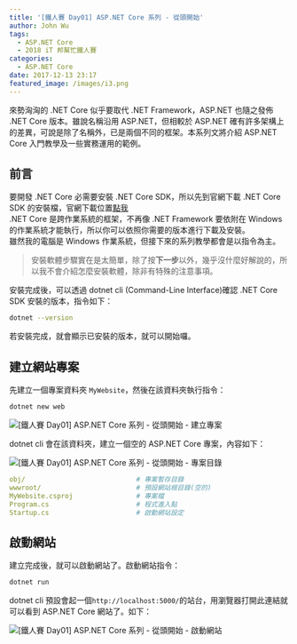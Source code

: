 ```yaml
---
title: '[鐵人賽 Day01] ASP.NET Core 系列 - 從頭開始'
author: John Wu
tags:
  - ASP.NET Core
  - 2018 iT 邦幫忙鐵人賽
categories:
  - ASP.NET Core
date: 2017-12-13 23:17
featured_image: /images/i3.png
---
```


來勢洶洶的 .NET Core 似乎要取代 .NET Framework，ASP.NET 也隨之發佈 .NET Core 版本。雖說名稱沿用 ASP.NET，但相較於 ASP.NET 確有許多架構上的差異，可說是除了名稱外，已是兩個不同的框架。本系列文將介紹 ASP.NET Core 入門教學及一些實務運用的範例。

<!-- more -->

## 前言

要開發 .NET Core 必需要安裝 .NET Core SDK，所以先到官網下載 .NET Core SDK 的安裝檔，官網下載位置[點我](https://www.microsoft.com/net/download/)  
.NET Core 是跨作業系統的框架，不再像 .NET Framework 要依附在 Windows 的作業系統才能執行，所以你可以依照你需要的版本進行下載及安裝。  
雖然我的電腦是 Windows 作業系統，但接下來的系列教學都會是以指令為主。  

> 安裝軟體步驟實在是太簡單，除了按**下一步**以外，幾乎沒什麼好解說的，所以我不會介紹怎麼安裝軟體，除非有特殊的注意事項。  

安裝完成後，可以透過 dotnet cli (Command-Line Interface)確認 .NET Core SDK 安裝的版本，指令如下：
```sh
dotnet --version
```

若安裝完成，就會顯示已安裝的版本，就可以開始囉。  

## 建立網站專案

先建立一個專案資料夾 `MyWebsite`，然後在該資料夾執行指令：
```sh
dotnet new web
```

![[鐵人賽 Day01] ASP.NET Core 系列 - 從頭開始 - 建立專案](/images/i1.png)

dotnet cli 會在該資料夾，建立一個空的 ASP.NET Core 專案，內容如下：  

![[鐵人賽 Day01] ASP.NET Core 系列 - 從頭開始 - 專案目錄](/images/i2.png)
```yml
obj/                            # 專案暫存目錄
wwwroot/                        # 預設網站根目錄(空的)
MyWebsite.csproj                # 專案檔
Program.cs                      # 程式進入點
Startup.cs                      # 啟動網站設定
```

## 啟動網站

建立完成後，就可以啟動網站了。啟動網站指令：
```sh
dotnet run
```
dotnet cli 預設會起一個`http://localhost:5000/`的站台，用瀏覽器打開此連結就可以看到 ASP.NET Core 網站了。如下：  

![[鐵人賽 Day01] ASP.NET Core 系列 - 從頭開始 - 啟動網站](/images/i3.png)